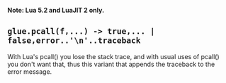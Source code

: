 **Note: Lua 5.2 and LuaJIT 2 only.**

## `glue.pcall(f,...) -> true,... | false,error..'\n'..traceback` ##

With Lua's pcall() you lose the stack trace, and with usual uses of pcall() you don't want that, thus this variant that appends the traceback to the error message.